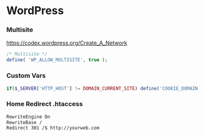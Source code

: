 # WordPress

### Multisite
https://codex.wordpress.org/Create_A_Network
```php
/* Multisite */
define( 'WP_ALLOW_MULTISITE', true );
```

### Custom Vars
```php
if($_SERVER['HTTP_HOST'] != DOMAIN_CURRENT_SITE) define('COOKIE_DOMAIN', false);
```

### Home Redirect .htaccess
```sh
RewriteEngine On
RewriteBase /
Redirect 301 /$ http://yourweb.com
```
